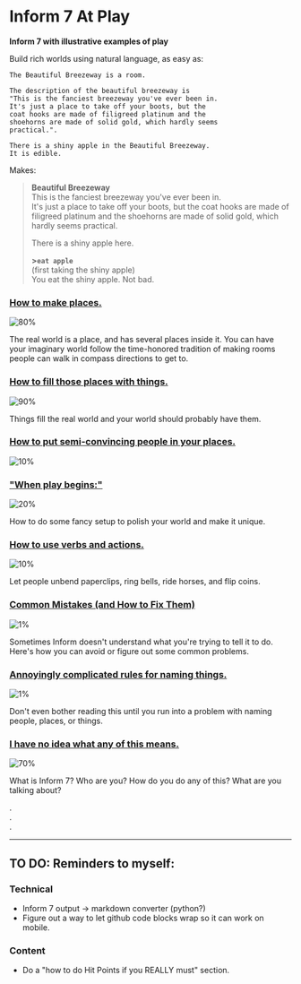 # Inform 7 At Play
**Inform 7 with illustrative examples of play**

Build rich worlds using natural language, as easy as:

```inform7
The Beautiful Breezeway is a room.  

The description of the beautiful breezeway is 
"This is the fanciest breezeway you've ever been in.  
It's just a place to take off your boots, but the 
coat hooks are made of filigreed platinum and the
shoehorns are made of solid gold, which hardly seems
practical.".

There is a shiny apple in the Beautiful Breezeway.
It is edible.
```

Makes:

>**Beautiful Breezeway**  
> This is the fanciest breezeway you've ever been in.  
It's just a place to take off your boots, but the 
coat hooks are made of filigreed platinum and the
shoehorns are made of solid gold, which hardly seems
practical.  
> 
> There is a shiny apple here.
>  
>  **\>`eat apple`**  
> (first taking the shiny apple)  
> You eat the shiny apple. Not bad.  


### [How to make places\.](places/)   
![80%](https://progress-bar.dev/80)

The real world is a place, and has several places inside it.  You can have your imaginary world follow the time-honored tradition of making rooms people can walk in compass directions to get to.

### [How to fill those places with things.](things/)  
![90%](https://progress-bar.dev/90)

Things fill the real world and your world should probably have them.

### [How to put semi-convincing people in your places.](people/) 
![10%](https://progress-bar.dev/10)

### ["When play begins:"](setup/) 
![20%](https://progress-bar.dev/20)

How to do some fancy setup to polish your world and make it unique.

### [How to use verbs and actions.](actions/) 
![10%](https://progress-bar.dev/10) 

Let people unbend paperclips, ring bells, ride horses, and flip coins.

### [Common Mistakes (and How to Fix Them)](naming/) 
![1%](https://progress-bar.dev/1)

Sometimes Inform doesn't understand what you're trying to tell it to do.  Here's how you can avoid or figure out some common problems.

### [Annoyingly complicated rules for naming things.](naming/)  
![1%](https://progress-bar.dev/1) 

Don't even bother reading this until you run into a problem with naming people, places, or things.

### [I have no idea what any of this means.](faq/)
![70%](https://progress-bar.dev/70) 

What is Inform 7?  Who are you?  How do you do any of this?  What are you talking about?

 .   
 .     
 .       

---

## TO DO: Reminders to myself:

### Technical
- Inform 7 output -> markdown converter (python?)
- Figure out a way to let github code blocks wrap so it can work on mobile.

### Content 

- Do a "how to do Hit Points if you REALLY must" section.
